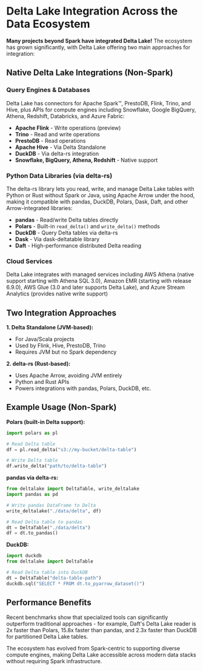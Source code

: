 # Delta Lake Integration Across the Data Ecosystem
**Many projects beyond Spark have integrated Delta Lake!** The ecosystem has grown significantly, with Delta Lake offering two main approaches for integration:

## Native Delta Lake Integrations (Non-Spark)

### **Query Engines & Databases**
Delta Lake has connectors for Apache Spark™, PrestoDB, Flink, Trino, and Hive, plus APIs for compute engines including Snowflake, Google BigQuery, Athena, Redshift, Databricks, and Azure Fabric:

- **Apache Flink** - Write operations (preview)
- **Trino** - Read and write operations  
- **PrestoDB** - Read operations
- **Apache Hive** - Via Delta Standalone
- **DuckDB** - Via delta-rs integration
- **Snowflake, BigQuery, Athena, Redshift** - Native support

### **Python Data Libraries (via delta-rs)**
The delta-rs library lets you read, write, and manage Delta Lake tables with Python or Rust without Spark or Java, using Apache Arrow under the hood, making it compatible with pandas, DuckDB, Polars, Dask, Daft, and other Arrow-integrated libraries:

- **pandas** - Read/write Delta tables directly
- **Polars** - Built-in `read_delta()` and `write_delta()` methods
- **DuckDB** - Query Delta tables via delta-rs
- **Dask** - Via dask-deltatable library
- **Daft** - High-performance distributed Delta reading

### **Cloud Services**
Delta Lake integrates with managed services including AWS Athena (native support starting with Athena SQL 3.0), Amazon EMR (starting with release 6.9.0), AWS Glue (3.0 and later supports Delta Lake), and Azure Stream Analytics (provides native write support)

## Two Integration Approaches

**1. Delta Standalone (JVM-based):**
- For Java/Scala projects
- Used by Flink, Hive, PrestoDB, Trino
- Requires JVM but no Spark dependency

**2. delta-rs (Rust-based):**
- Uses Apache Arrow, avoiding JVM entirely
- Python and Rust APIs
- Powers integrations with pandas, Polars, DuckDB, etc.

## Example Usage (Non-Spark)

**Polars (built-in Delta support):**
```python
import polars as pl

# Read Delta table
df = pl.read_delta("s3://my-bucket/delta-table")

# Write Delta table  
df.write_delta("path/to/delta-table")
```

**pandas via delta-rs:**
```python
from deltalake import DeltaTable, write_deltalake
import pandas as pd

# Write pandas DataFrame to Delta
write_deltalake("./data/delta", df)

# Read Delta table to pandas
dt = DeltaTable("./data/delta")
df = dt.to_pandas()
```

**DuckDB:**
```python
import duckdb
from deltalake import DeltaTable

# Read Delta table into DuckDB
dt = DeltaTable("delta-table-path")
duckdb.sql("SELECT * FROM dt.to_pyarrow_dataset()")
```

## Performance Benefits

Recent benchmarks show that specialized tools can significantly outperform traditional approaches - for example, Daft's Delta Lake reader is 2x faster than Polars, 15.8x faster than pandas, and 2.3x faster than DuckDB for partitioned Delta Lake tables.

The ecosystem has evolved from Spark-centric to supporting diverse compute engines, making Delta Lake accessible across modern data stacks without requiring Spark infrastructure.
